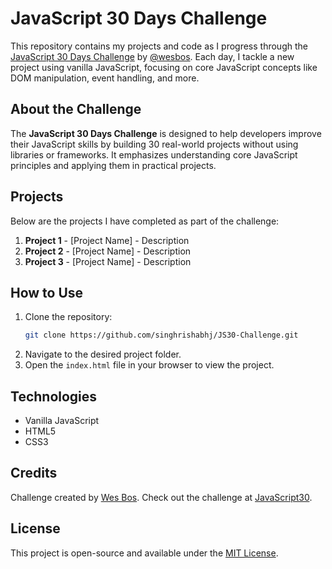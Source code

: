 # JavaScript 30 Days Challenge

This repository contains my projects and code as I progress through the [JavaScript 30 Days Challenge](https://javascript30.com) by [@wesbos](https://twitter.com/wesbos). Each day, I tackle a new project using vanilla JavaScript, focusing on core JavaScript concepts like DOM manipulation, event handling, and more.

## About the Challenge
The **JavaScript 30 Days Challenge** is designed to help developers improve their JavaScript skills by building 30 real-world projects without using libraries or frameworks. It emphasizes understanding core JavaScript principles and applying them in practical projects.

## Projects
Below are the projects I have completed as part of the challenge:

1. **Project 1** - [Project Name] - Description
2. **Project 2** - [Project Name] - Description
3. **Project 3** - [Project Name] - Description


## How to Use
1. Clone the repository:
   ```bash
   git clone https://github.com/singhrishabhj/JS30-Challenge.git
   ```
2. Navigate to the desired project folder.
3. Open the `index.html` file in your browser to view the project.

## Technologies
- Vanilla JavaScript
- HTML5
- CSS3

## Credits
Challenge created by [Wes Bos](https://wesbos.com/). Check out the challenge at [JavaScript30](https://javascript30.com).

## License
This project is open-source and available under the [MIT License](LICENSE).
